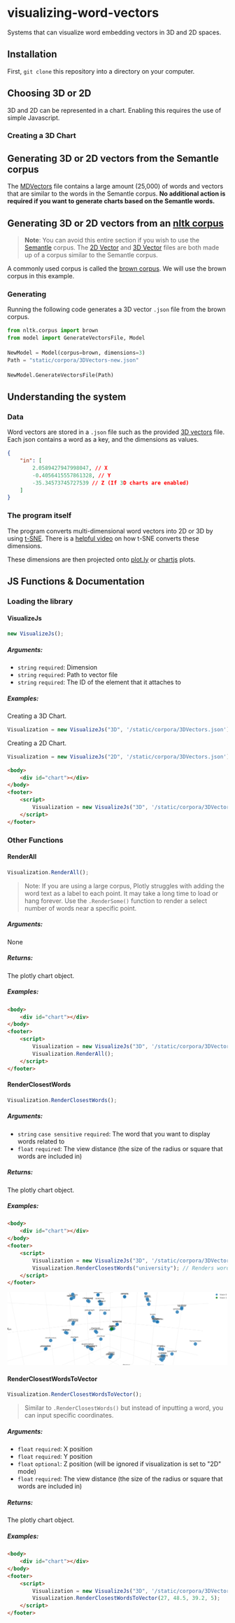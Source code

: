 # visualizing-word-vectors
Systems that can visualize word embedding vectors in 3D and 2D spaces.

## Installation
First, ``git clone`` this repository into a directory on your computer.

## Choosing 3D or 2D
3D and 2D can be represented in a chart. Enabling this requires the use of simple Javascript.

### Creating a 3D Chart

## Generating 3D or 2D vectors from the Semantle corpus
The [MDVectors](static/unreduced_vectors/MDVectors.json) file contains a large amount (25,000) of words and vectors that are similar to the words in the Semantle corpus. **No additional action is required if you want to generate charts based on the Semantle words.**

## Generating 3D or 2D vectors from an [nltk corpus](https://www.nltk.org/api/nltk.corpus.html)
> **Note**: You can avoid this entire section if you wish to use the [Semantle](https://semantle.com/) corpus. The [2D Vector](static/corpora/2DVectors.json) and [3D Vector](static/corpora/3DVectors.json) files are both made up of a corpus similar to the Semantle corpus.

A commonly used corpus is called the [brown corpus](http://korpus.uib.no/icame/brown/bcm.html). We will use the brown corpus in this example.

### Generating
Running the following code generates a 3D vector ``.json`` file from the brown corpus.

```py
from nltk.corpus import brown
from model import GenerateVectorsFile, Model

NewModel = Model(corpus=brown, dimensions=3)
Path = "static/corpora/3DVectors-new.json"

NewModel.GenerateVectorsFile(Path)
```

## Understanding the system
### Data
Word vectors are stored in a ``.json`` file such as the provided [3D vectors](static/corpora/3DVectors.json) file. Each json contains a word as a key, and the dimensions as values.

```json
{
    "in": [
        2.0589427947998047, // X
        -0.4056415557861328, // Y
        -35.34573745727539 // Z (If 3D charts are enabled)
    ]
}
```

### The program itself
The program converts multi-dimensional word vectors into 2D or 3D by using [t-SNE](https://scikit-learn.org/stable/modules/generated/sklearn.manifold.TSNE.html). There is a [helpful video](https://youtu.be/NEaUSP4YerM?t=79) on how t-SNE converts these dimensions.

These dimensions are then projected onto [plot.ly](https://plotly.com/javascript/) or [chartjs](https://www.chartjs.org/) plots.

## JS Functions & Documentation
### Loading the library
#### VisualizeJs
```js
new VisualizeJs();
```
##### Arguments:
- ``string`` ``required``: Dimension
- ``string`` ``required``: Path to vector file
- ``string`` ``required``: The ID of the element that it attaches to
##### Examples:
Creating a 3D Chart.
```js
Visualization = new VisualizeJs("3D", '/static/corpora/3DVectors.json');
```

Creating a 2D Chart.
```js
Visualization = new VisualizeJs("2D", '/static/corpora/3DVectors.json');
```

```html
<body>
    <div id="chart"></div>
</body>
<footer>
    <script>
        Visualization = new VisualizeJs("3D", '/static/corpora/3DVectors.json', "chart");
    </script>
</footer>
```

### Other Functions
#### RenderAll
```js
Visualization.RenderAll();
```
> Note: If you are using a large corpus, Plotly struggles with adding the word text as a label to each point. It may take a long time to load or hang forever. Use the ``.RenderSome()`` function to render a select number of words near a specific point.
##### Arguments:
None
##### Returns:
The plotly chart object.
##### Examples:
```html
<body>
    <div id="chart"></div>
</body>
<footer>
    <script>
        Visualization = new VisualizeJs("3D", '/static/corpora/3DVectors.json', "chart");
        Visualization.RenderAll();
    </script>
</footer>
```

#### RenderClosestWords
```js
Visualization.RenderClosestWords();
```
##### Arguments:
- ``string`` ``case sensitive`` ``required``: The word that you want to display words related to
- ``float`` ``required``: The view distance (the size of the radius or square that words are included in)
##### Returns:
The plotly chart object.
##### Examples:
```html
<body>
    <div id="chart"></div>
</body>
<footer>
    <script>
        Visualization = new VisualizeJs("3D", '/static/corpora/3DVectors.json', "chart");
        Visualization.RenderClosestWords("university"); // Renders words similar to "university"
    </script>
</footer>
```
![Function example](static/images/plot_1.png)

#### RenderClosestWordsToVector
```js
Visualization.RenderClosestWordsToVector();
```
> Similar to ``.RenderClosestWords()`` but instead of inputting a word, you can input specific coordinates.
##### Arguments:
- ``float`` ``required``: X position
- ``float`` ``required``: Y position
- ``float`` ``optional``: Z position (will be ignored if visualization is set to "2D" mode)
- ``float`` ``required``: The view distance (the size of the radius or square that words are included in)
##### Returns:
The plotly chart object.
##### Examples:
```html
<body>
    <div id="chart"></div>
</body>
<footer>
    <script>
        Visualization = new VisualizeJs("3D", '/static/corpora/3DVectors.json', "chart");
        Visualization.RenderClosestWordsToVector(27, 48.5, 39.2, 5);
    </script>
</footer>
```
